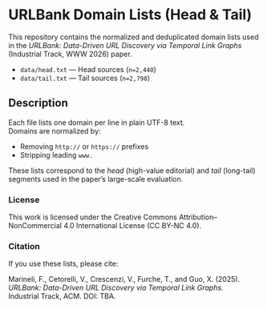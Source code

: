 # URLBank Domain Lists (Head & Tail)

This repository contains the normalized and deduplicated domain lists used in the *URLBank: Data-Driven URL Discovery via Temporal Link Graphs* (Industrial Track, WWW 2026) paper.

- `data/head.txt` — Head sources (`n=2,440`)
- `data/tail.txt` — Tail sources (`n=2,798`)

## Description
Each file lists one domain per line in plain UTF-8 text.  
Domains are normalized by:
- Removing `http://` or `https://` prefixes
- Stripping leading `www.`

These lists correspond to the *head* (high-value editorial) and *tail* (long-tail) segments used in the paper’s large-scale evaluation.

### License
This work is licensed under the Creative Commons Attribution–NonCommercial 4.0 International License (CC BY-NC 4.0).

### Citation
If you use these lists, please cite:

Marineli, F., Cetorelli, V., Crescenzi, V., Furche, T., and Guo, X. (2025).  
*URLBank: Data-Driven URL Discovery via Temporal Link Graphs.*  
Industrial Track, ACM. DOI: TBA.